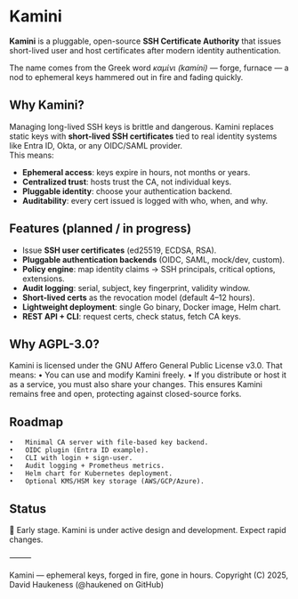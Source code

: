 # Kamini

**Kamini** is a pluggable, open-source **SSH Certificate Authority** that issues short-lived user and host certificates after modern identity authentication.  

The name comes from the Greek word *καμίνι (kamíni)* — forge, furnace — a nod to ephemeral keys hammered out in fire and fading quickly.

## Why Kamini?

Managing long-lived SSH keys is brittle and dangerous. Kamini replaces static keys with **short-lived SSH certificates** tied to real identity systems like Entra ID, Okta, or any OIDC/SAML provider.  
This means:
- **Ephemeral access**: keys expire in hours, not months or years.
- **Centralized trust**: hosts trust the CA, not individual keys.
- **Pluggable identity**: choose your authentication backend.
- **Auditability**: every cert issued is logged with who, when, and why.

## Features (planned / in progress)

- Issue **SSH user certificates** (ed25519, ECDSA, RSA).  
- **Pluggable authentication backends** (OIDC, SAML, mock/dev, custom).  
- **Policy engine**: map identity claims → SSH principals, critical options, extensions.  
- **Audit logging**: serial, subject, key fingerprint, validity window.  
- **Short-lived certs** as the revocation model (default 4–12 hours).  
- **Lightweight deployment**: single Go binary, Docker image, Helm chart.  
- **REST API + CLI**: request certs, check status, fetch CA keys.  

## Why AGPL-3.0?

Kamini is licensed under the GNU Affero General Public License v3.0.
That means:
	•	You can use and modify Kamini freely.
	•	If you distribute or host it as a service, you must also share your changes.
This ensures Kamini remains free and open, protecting against closed-source forks.

## Roadmap
	•	Minimal CA server with file-based key backend.
	•	OIDC plugin (Entra ID example).
	•	CLI with login + sign-user.
	•	Audit logging + Prometheus metrics.
	•	Helm chart for Kubernetes deployment.
	•	Optional KMS/HSM key storage (AWS/GCP/Azure).

## Status

🚧 Early stage. Kamini is under active design and development. Expect rapid changes.

⸻

Kamini — ephemeral keys, forged in fire, gone in hours.
Copyright (C) 2025, David Haukeness (@haukened on GitHub)